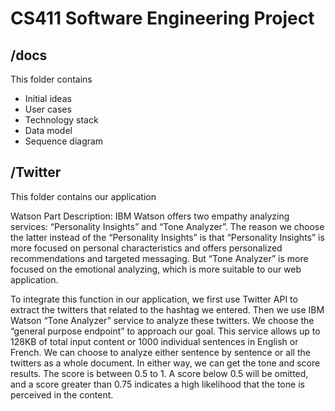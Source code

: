 # CS411 Software Engineering Project

## /docs
This folder contains
- Initial ideas
- User cases
- Technology stack
- Data model
- Sequence diagram


## /Twitter
This folder contains our application


Watson Part Description:
IBM Watson offers two empathy analyzing services: “Personality Insights” and “Tone Analyzer”. The reason we choose the latter instead of the “Personality Insights” is that “Personality Insights” is more focused on personal characteristics and offers personalized recommendations and targeted messaging. But “Tone Analyzer” is more focused on the emotional analyzing, which is more suitable to our web application.

To integrate this function in our application, we first use Twitter API to extract the twitters that related to the hashtag we entered. Then we use IBM Watson “Tone Analyzer” service to analyze these twitters. We choose the “general purpose endpoint” to approach our goal. This service allows up to 128KB of total input content or 1000 individual sentences in English or French. We can choose to analyze either sentence by sentence or all the twitters as a whole document. In either way, we can get the tone and score results. The score is between 0.5 to 1. A score below 0.5 will be omitted, and a score greater than 0.75 indicates a high likelihood that the tone is perceived in the content. 



